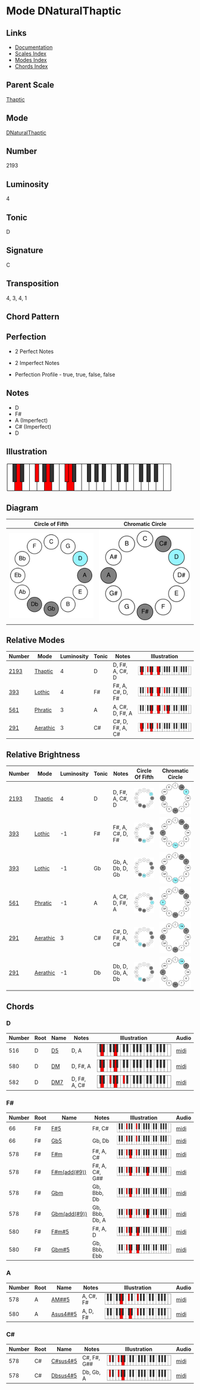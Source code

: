 # Mode DNaturalThaptic

## Links

- [Documentation](README.md)
- [Scales Index](Scales.md)
- [Modes Index](Modes.md)
- [Chords Index](Chords.md)

## Parent Scale

[Thaptic](ScaleThaptic.md)

## Mode

[DNaturalThaptic](ModeDNaturalThaptic.md)

## Number

2193

## Luminosity

4

## Tonic

D

## Signature

C

## Transposition

4, 3, 4, 1

## Chord Pattern



## Perfection

 - 2 Perfect Notes

 - 2 Imperfect Notes

 - Perfection Profile - true, true, false, false

## Notes

- D
- F#
- A (Imperfect)
- C# (Imperfect)
- D

## Illustration

![DNaturalThaptic](ModeDNaturalThaptic.png)

## Diagram

| Circle of Fifth | Chromatic Circle |
|-----------------|------------------|
| ![DNaturalThaptic](CircleOfFifthModeDNaturalThaptic.svg) | ![DNaturalThaptic](ChromaticCircleModeDNaturalThaptic.svg) |
## Relative Modes

| Number | Mode | Luminosity | Tonic | Notes | Illustration |
|--------|------|------------|-------|-------|--------------|
| [2193](https://ianring.com/musictheory/scales/2193) | [Thaptic](ModeThaptic.md) | 4 | D | D, F#, A, C#, D | ![DNaturalThaptic](ModeDNaturalThaptic.png) |
| [393](https://ianring.com/musictheory/scales/393) | [Lothic](ModeLothic.md) | 4 | F# | F#, A, C#, D, F# | ![FSharpLothic](ModeFSharpLothic.png) |
| [561](https://ianring.com/musictheory/scales/561) | [Phratic](ModePhratic.md) | 3 | A | A, C#, D, F#, A | ![ANaturalPhratic](ModeANaturalPhratic.png) |
| [291](https://ianring.com/musictheory/scales/291) | [Aerathic](ModeAerathic.md) | 3 | C# | C#, D, F#, A, C# | ![CSharpAerathic](ModeCSharpAerathic.png) |
## Relative Brightness

| Number | Mode | Luminosity | Tonic | Notes | Circle Of Fifth | Chromatic Circle |
|--------|------|------------|-------|-------|-----------------|------------------|
| [2193](https://ianring.com/musictheory/scales/2193) | [Thaptic](ModeThaptic.md) | 4 | D | D, F#, A, C#, D | ![DNaturalThaptic](CircleOfFifthModeDNaturalThaptic.svg) | ![DNaturalThaptic](ChromaticCircleModeDNaturalThaptic.svg) |
| [393](https://ianring.com/musictheory/scales/393) | [Lothic](ModeLothic.md) | -1 | F# | F#, A, C#, D, F# | ![FSharpLothic](CircleOfFifthModeFSharpLothic.svg) | ![FSharpLothic](ChromaticCircleModeFSharpLothic.svg) |
| [393](https://ianring.com/musictheory/scales/393) | [Lothic](ModeLothic.md) | -1 | Gb | Gb, A, Db, D, Gb | ![GFlatLothic](CircleOfFifthModeGFlatLothic.svg) | ![GFlatLothic](ChromaticCircleModeGFlatLothic.svg) |
| [561](https://ianring.com/musictheory/scales/561) | [Phratic](ModePhratic.md) | -1 | A | A, C#, D, F#, A | ![ANaturalPhratic](CircleOfFifthModeANaturalPhratic.svg) | ![ANaturalPhratic](ChromaticCircleModeANaturalPhratic.svg) |
| [291](https://ianring.com/musictheory/scales/291) | [Aerathic](ModeAerathic.md) | 3 | C# | C#, D, F#, A, C# | ![CSharpAerathic](CircleOfFifthModeCSharpAerathic.svg) | ![CSharpAerathic](ChromaticCircleModeCSharpAerathic.svg) |
| [291](https://ianring.com/musictheory/scales/291) | [Aerathic](ModeAerathic.md) | -1 | Db | Db, D, Gb, A, Db | ![DFlatAerathic](CircleOfFifthModeDFlatAerathic.svg) | ![DFlatAerathic](ChromaticCircleModeDFlatAerathic.svg) |

## Chords

### D

| Number | Root | Name | Notes | Illustration | Audio |
|--------|------|------|-------|--------------|-------|
| 516 | D | [D5](ChordDNaturalPowerChord.md) | D, A | ![D5](ChordDNaturalPowerChordRootPosition.png) | [midi](ChordDNaturalPowerChordRootPosition.mid) |
| 580 | D | [DM](ChordDNaturalMajor.md) | D, F#, A | ![DM](ChordDNaturalMajorRootPosition.png) | [midi](ChordDNaturalMajorRootPosition.mid) |
| 582 | D | [DM7](ChordDNaturalMajorSeventh.md) | D, F#, A, C# | ![DM7](ChordDNaturalMajorSeventhRootPosition.png) | [midi](ChordDNaturalMajorSeventhRootPosition.mid) |

### F#

| Number | Root | Name | Notes | Illustration | Audio |
|--------|------|------|-------|--------------|-------|
| 66 | F# | [F#5](ChordFSharpPowerChord.md) | F#, C# | ![F#5](ChordFSharpPowerChordRootPosition.png) | [midi](ChordFSharpPowerChordRootPosition.mid) |
| 66 | F# | [Gb5](ChordGFlatPowerChord.md) | Gb, Db | ![Gb5](ChordGFlatPowerChordRootPosition.png) | [midi](ChordGFlatPowerChordRootPosition.mid) |
| 578 | F# | [F#m](ChordFSharpMinor.md) | F#, A, C# | ![F#m](ChordFSharpMinorRootPosition.png) | [midi](ChordFSharpMinorRootPosition.mid) |
| 578 | F# | [F#m(add(#9))](ChordFSharpMinorAddSharpNinth.md) | F#, A, C#, G## | ![F#m(add(#9))](ChordFSharpMinorAddSharpNinthRootPosition.png) | [midi](ChordFSharpMinorAddSharpNinthRootPosition.mid) |
| 578 | F# | [Gbm](ChordGFlatMinor.md) | Gb, Bbb, Db | ![Gbm](ChordGFlatMinorRootPosition.png) | [midi](ChordGFlatMinorRootPosition.mid) |
| 578 | F# | [Gbm(add(#9))](ChordGFlatMinorAddSharpNinth.md) | Gb, Bbb, Db, A | ![Gbm(add(#9))](ChordGFlatMinorAddSharpNinthRootPosition.png) | [midi](ChordGFlatMinorAddSharpNinthRootPosition.mid) |
| 580 | F# | [F#m#5](ChordFSharpMinorSharpFifth.md) | F#, A, D | ![F#m#5](ChordFSharpMinorSharpFifthRootPosition.png) | [midi](ChordFSharpMinorSharpFifthRootPosition.mid) |
| 580 | F# | [Gbm#5](ChordGFlatMinorSharpFifth.md) | Gb, Bbb, Ebb | ![Gbm#5](ChordGFlatMinorSharpFifthRootPosition.png) | [midi](ChordGFlatMinorSharpFifthRootPosition.mid) |

### A

| Number | Root | Name | Notes | Illustration | Audio |
|--------|------|------|-------|--------------|-------|
| 578 | A | [AM##5](ChordANaturalMajorDoubleSharpFifth.md) | A, C#, F# | ![AM##5](ChordANaturalMajorDoubleSharpFifthRootPosition.png) | [midi](ChordANaturalMajorDoubleSharpFifthRootPosition.mid) |
| 580 | A | [Asus4##5](ChordANaturalSuspendedFourthDoubleSharpFifth.md) | A, D, F# | ![Asus4##5](ChordANaturalSuspendedFourthDoubleSharpFifthRootPosition.png) | [midi](ChordANaturalSuspendedFourthDoubleSharpFifthRootPosition.mid) |

### C#

| Number | Root | Name | Notes | Illustration | Audio |
|--------|------|------|-------|--------------|-------|
| 578 | C# | [C#sus4#5](ChordCSharpSuspendedFourthSharpFifth.md) | C#, F#, G## | ![C#sus4#5](ChordCSharpSuspendedFourthSharpFifthRootPosition.png) | [midi](ChordCSharpSuspendedFourthSharpFifthRootPosition.mid) |
| 578 | C# | [Dbsus4#5](ChordDFlatSuspendedFourthSharpFifth.md) | Db, Gb, A | ![Dbsus4#5](ChordDFlatSuspendedFourthSharpFifthRootPosition.png) | [midi](ChordDFlatSuspendedFourthSharpFifthRootPosition.mid) |

